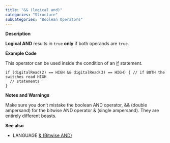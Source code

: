 ```yaml
---
title: "&& (logical and)"
categories: "Structure"
subCategories: "Boolean Operators"
---
```


**Description**

**Logical AND** results in `true` **only** if both operands are `true`.

**Example Code**

This operator can be used inside the condition of an
[if](../../control-structure/if) statement.

    if (digitalRead(2) == HIGH && digitalRead(3) == HIGH) { // if BOTH the switches read HIGH
      // statements
    }

**Notes and Warnings**

Make sure you don’t mistake the boolean AND operator, && (double
ampersand) for the bitwise AND operator & (single ampersand). They are
entirely different beasts.

**See also**

-   LANGUAGE [& (Bitwise AND)](../../bitwise-operators/bitwiseand)

